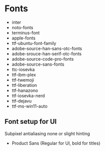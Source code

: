 # Fonts

- inter
- noto-fonts
- terminus-font
- apple-fonts
- ttf-ubuntu-font-family
- adobe-source-han-sans-otc-fonts
- adobe-srouce-han-serif-otc-fonts
- adobe-source-code-pro-fonts
- adobe-source-sans-fonts
- ttc-iosevka
- ttf-ibm-plex
- ttf-twemoji
- ttf-liberation
- ttf-hanazono
- ttf-iosevka-nerd
- ttf-dejavu
- ttf-ms-win11-auto

## Font setup for UI

Subpixel antialiasing
none or slight hinting

- Product Sans (Regular for UI, bold for titles)
